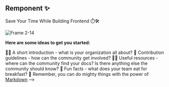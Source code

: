 ## Remponent ✨
Save Your Time While Building Frontend ⏱️🛠️

![Frame 2-14](https://github.com/Remponent/.github/assets/73933669/f2dbf8e4-04be-4ec0-b26f-9f94bb299786)


**Here are some ideas to get you started:**

🙋‍♀️ A short introduction - what is your organization all about?
🌈 Contribution guidelines - how can the community get involved?
👩‍💻 Useful resources - where can the community find your docs? Is there anything else the community should know?
🍿 Fun facts - what does your team eat for breakfast?
🧙 Remember, you can do mighty things with the power of [Markdown](https://docs.github.com/github/writing-on-github/getting-started-with-writing-and-formatting-on-github/basic-writing-and-formatting-syntax)
-->
